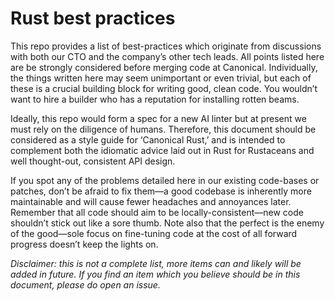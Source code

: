 # Rust best practices

This repo provides a list of best-practices which originate from discussions with both our CTO and the company’s other tech leads.
All points listed here are be strongly considered before merging code at Canonical.
Individually, the things written here may seem unimportant or even trivial, but each of these is a crucial building block for writing good, clean code.
You wouldn’t want to hire a builder who has a reputation for installing rotten beams.

Ideally, this repo would form a spec for a new AI linter but at present we must rely on the diligence of humans.
Therefore, this document should be considered as a style guide for ‘Canonical Rust,’ and is intended to complement both the idiomatic advice laid out in Rust for Rustaceans and well thought-out, consistent API design.

If you spot any of the problems detailed here in our existing code-bases or patches, don’t be afraid to fix them—a good codebase is inherently more maintainable and will cause fewer headaches and annoyances later.
Remember that all code should aim to be locally-consistent—new code shouldn’t stick out like a sore thumb.
Note also that the perfect is the enemy of the good—sole focus on fine-tuning code at the cost of all forward progress doesn’t keep the lights on.

_Disclaimer: this is not a complete list, more items can and likely will be added in future._
_If you find an item which you believe should be in this document, please do open an issue._
